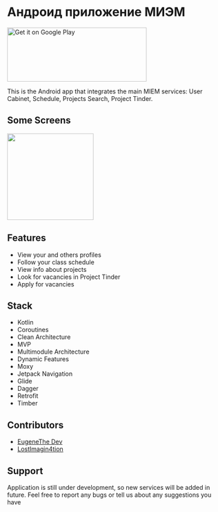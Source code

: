 # Андроид приложение МИЭМ  

<a href='https://play.google.com/store/apps/details?id=ru.hse.miem.miemapp&hl=en_US&gl=US&pcampaignid=pcampaignidMKT-Other-global-all-co-prtnr-py-PartBadge-Mar2515-1'><img alt='Get it on Google Play' src='https://play.google.com/intl/en_us/badges/static/images/badges/en_badge_web_generic.png' width = 323 height = 125/></a>

This is the Android app that integrates the main MIEM services: User Cabinet, Schedule, Projects Search, Project Tinder. 

## Some Screens
<img src="https://user-images.githubusercontent.com/63148392/169801653-2c88ea55-4c44-4c22-85d3-5c60f5459523.png" width=200/>

## Features
* View your and others profiles
* Follow your class schedule
* View info about projects
* Look for vacancies in Project Tinder
* Apply for vacancies

## Stack
* Kotlin
* Coroutines
* Clean Architecture
* MVP
* Multimodule Architecture
* Dynamic Features
* Moxy
* Jetpack Navigation
* Glide
* Dagger
* Retrofit
* Timber

## Contributors
* [EugeneThe Dev](https://github.com/EugeneTheDev)
* [LostImagin4tion](https://github.com/LostImagin4tion)

## Support
Application is still under development, so new services will be added in future. Feel free to report any bugs or tell us about any suggestions you have
